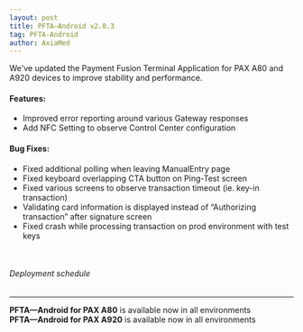 ```yaml
---
layout: post
title: PFTA—Android v2.0.3
tag: PFTA-Android
author: AxiaMed
---
```

We've updated the Payment Fusion Terminal Application for PAX A80 and A920 devices to improve stability and performance.

#### Features:

* Improved error reporting around various Gateway responses
* Add NFC Setting to observe Control Center configuration

#### Bug Fixes:

* Fixed additional polling when leaving ManualEntry page
* Fixed keyboard overlapping CTA button on Ping-Test screen
* Fixed various screens to observe transaction timeout (ie. key-in transaction)
* Validating card information is displayed instead of “Authorizing transaction” after signature screen
* Fixed crash while processing transaction on prod environment with test keys

&nbsp;  
###### Deployment schedule
* * *
**PFTA—Android for PAX A80** is available now in all environments
<br>
**PFTA—Android for PAX A920** is available now in all environments
